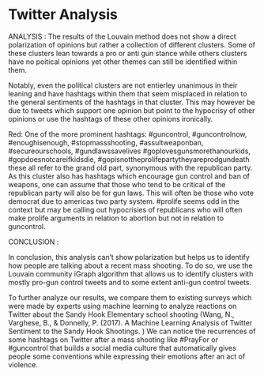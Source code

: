 # Twitter Analysis


ANALYSIS : 
The results of the Louvain method does not show a direct polarization of opinions but rather a collection of different clusters. Some of these clusters lean towards a pro or anti gun stance while others clusters have no poitical opinions yet other themes can still be identified within them. 

Notably, even the political clusters are not entierley unanimous in their leaning and have hashtags within them that seem misplaced in relation to the general sentiments of the hashtags in that cluster. This may however be due to tweets which support one opinion but point to the hypocrisy of other opinions or use the hashtags of these other opinions ironically.

Red: One of the more prominent hashtags: 
#guncontrol, #guncontrolnow, #enoughisenough, #stopmassshooting, #assultweaponban, #secureourschools, #gundlawssavelives
#goplovesgunsmorethanourkids, #gopdoesnotcareifkidsdie, #gopisnottheprolifepartytheyareprodgundeath these all refer to the grand old part, synonymous with the republican party. As this cluster also has hashtags which encourage gun control and ban of weapons, one can assume that those who tend to be critical of the republican party will also be for gun laws. This will often be those who vote democrat due to americas two party system.
#prolife seems odd in the context but may be calling out hypocrisies of republicans who will often make prolife arguments in relation to abortion but not in relation to guncontrol. 









CONCLUSION :


In conclusion, this analysis can’t show polarization but helps us to identify how people are talking about a recent mass shooting. To do so, we use the Louvain community iGraph algorithm that allows us to identify clusters with mostly pro-gun control tweets and to some extent anti-gun control tweets.

To further analyze our results, we compare them to existing surveys which were made by experts using machine learning to analyze reactions on Twitter about the Sandy Hook Elementary school shooting (Wang, N., Varghese, B., & Donnelly, P. (2017). A Machine Learning Analysis of Twitter Sentiment to the Sandy Hook Shootings. ) We can notice the recurrences of some hashtags on Twitter after a mass shooting like #PrayFor  or #guncontrol  that builds a social media culture that automatically gives people some conventions while expressing their emotions after an act of violence.
